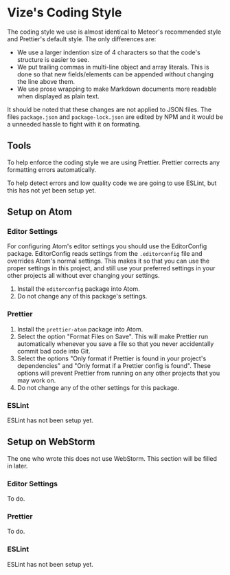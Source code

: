 # Vize's Coding Style

The coding style we use is almost identical to Meteor's recommended style and
Prettier's default style. The only differences are:

*   We use a larger indention size of 4 characters so that the code's structure
    is easier to see.
*   We put trailing commas in multi-line object and array literals. This is done
    so that new fields/elements can be appended without changing the line above
    them.
*   We use prose wrapping to make Markdown documents more readable when
    displayed as plain text.

It should be noted that these changes are not applied to JSON files. The files
`package.json` and `package-lock.json` are edited by NPM and it would be a
unneeded hassle to fight with it on formating.

## Tools

To help enforce the coding style we are using Prettier. Prettier corrects any
formatting errors automatically.

To help detect errors and low quality code we are going to use ESLint, but this
has not yet been setup yet.

## Setup on Atom

### Editor Settings

For configuring Atom's editor settings you should use the EditorConfig package.
EditorConfig reads settings from the `.editorconfig` file and overrides Atom's
normal settings. This makes it so that you can use the proper settings in this
project, and still use your preferred settings in your other projects all
without ever changing your settings.

1.  Install the `editorconfig` package into Atom.
1.  Do not change any of this package's settings.

### Prettier

1.  Install the `prettier-atom` package into Atom.
1.  Select the option "Format Files on Save". This will make Prettier run
    automatically whenever you save a file so that you never accidentally commit
    bad code into Git.
1.  Select the options "Only format if Prettier is found in your project's
    dependencies" and "Only format if a Prettier config is found". These options
    will prevent Prettier from running on any other projects that you may work
    on.
1.  Do not change any of the other settings for this package.

### ESLint

ESLint has not been setup yet.

## Setup on WebStorm

The one who wrote this does not use WebStorm. This section will be filled in
later.

### Editor Settings

To do.

### Prettier

To do.

### ESLint

ESLint has not been setup yet.
